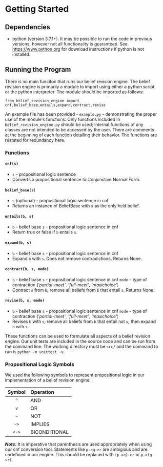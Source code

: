 # Getting Started

## Dependencies

- python (version 3.7.1+). It may be possible to run the code in previous versions, however not all functionality is guaranteed. See https://www.python.org for download instructions if python is not installed.

## Running the Program

There is no main funciton that runs our belief revision engine. The belief revision engine is primarily a module to import using either a python script or the python interpreter. The module should be imported as follows:

`from belief_revision_engine import cnf,belief_base,entails,expand,contract,revise`

An example file has been provided -  `example.py` - demonstrating the proper use of the module's functions. Only functions included in `belief_revision_engine.py` should be used; internal functions of any classes are not intended to be accessed by the user. There are comments at the beginning of each function detailing their behavior. The functions are restated for redundancy here.

### Functions
#### **`cnf(s)`**
- `s` - propositional logic sentence
- Converts a propositional sentence to Conjunctive Normal Form.

#### **`belief_base(s)`**
- `s` (optional) - propositional logic sentence in cnf
- Returns an instance of BeliefBase with `s` as the only held belief.

#### **`entails(b, s)`**
- `b` - belief base `s` - propositional logic sentence in cnf
- Return true or false if `b` entails `s`.

#### **`expand(b, s)`**
- `b` - belief base `s` - propositional logic sentence in cnf
- Expand `b` with `s`. Does not remove contradictions. Returns None.

#### **`contract(b, s, mode)`**
- `b` - belief base `s` - propositional logic sentence in cnf `mode` - type of contraction (*'partial-meet'*, *'full-meet'*, *'maxichoice'*)
- Contract `s` from `b`; remove all beliefs from `b` that entail `s`. Returns None.

#### **`revise(b, s, mode)`**
- `b` - belief base `s` - propositional logic sentence in cnf `mode` - type of contraction (*'partial-meet'*, *'full-meet'*, *'maxichoice'*)
- Revises `b` with `s`; remove all beliefs from `b` that entail not `s`, then expand `b` with `s`.

These functions can be used to formulate all aspects of a belief revision engine. Our unit tests are included in the source code and can be run from the command line. The working directory must be `src/` and the command to run is `python -m unittest -v`.

### Propositional Logic Symbols
We used the following symbols to represent propositional logic in our implementation of a belief revision engine:

| Symbol | Operation     |
|:------:|:--------------|
| `^`    | AND           |
| `v`    | OR            |
| `~`    | NOT           |
| `->`   | IMPLIES       |
| `<->`  | BICONDITIONAL |

***Note:*** It is imperative that parenthesis are used appropriately when using our cnf conversion tool. Statements like `p->q->r` are ambigious and are undefined in our engine. This should be replaced with `(p->q)->r` or `p->(q->r)`.


